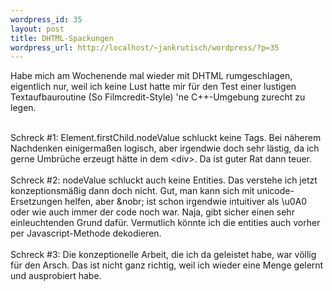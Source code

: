 ```yaml
--- 
wordpress_id: 35
layout: post
title: DHTML-Spackungen
wordpress_url: http://localhost/~jankrutisch/wordpress/?p=35
---
```

Habe mich am Wochenende mal wieder mit DHTML rumgeschlagen, eigentlich nur, weil ich keine Lust hatte mir f&uuml;r den Test einer lustigen Textaufbauroutine (So Filmcredit-Style) 'ne C++-Umgebung zurecht zu legen.<br />
<br />
Schreck #1: Element.firstChild.nodeValue schluckt keine Tags. Bei n&auml;herem Nachdenken einigerma&szlig;en logisch, aber irgendwie doch sehr l&auml;stig, da ich gerne Umbr&uuml;che erzeugt h&auml;tte in dem &lt;div&gt;. Da ist guter Rat dann teuer.<br />
<br />
Schreck #2: nodeValue schluckt auch keine Entities. Das verstehe ich jetzt konzeptionsm&auml;&szlig;ig dann doch nicht. Gut, man kann sich mit unicode-Ersetzungen helfen, aber &amp;nobr; ist schon irgendwie intuitiver als \u0A0 oder wie auch immer der code noch war. Naja, gibt sicher einen sehr einleuchtenden Grund daf&uuml;r. Vermutlich k&ouml;nnte ich die entities auch vorher per Javascript-Methode dekodieren.<br />
<br />
Schreck #3: Die konzeptionelle Arbeit, die ich da geleistet habe, war v&ouml;llig f&uuml;r den Arsch. Das ist nicht ganz richtig, weil ich wieder eine Menge gelernt und ausprobiert habe.<br />
